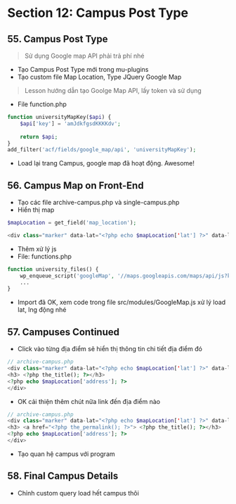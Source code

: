 # Section 12: Campus Post Type
## 55. Campus Post Type

> Sử dụng Google map API phải trả phí nhé

- Tạo Campus Post Type mới trong mu-plugins
- Tạo custom file Map Location, Type JQuery Google Map
> Lesson hướng dẫn tạo Goolge Map API, lấy token và sử dụng

- File function.php
```php
function universityMapKey($api) {
    $api['key'] = 'amJdkfgsdKKKKdv';
    
    return $api;
}
add_filter('acf/fields/google_map/api', 'universityMapKey');
```
- Load lại trang Campus, google map đã hoạt động. Awesome!

## 56. Campus Map on Front-End
- Tạo các file archive-campus.php và single-campus.php
- Hiển thị map
```php
$mapLocation = get_field('map_location');

<div class="marker" data-lat="<?php echo $mapLocation['lat'] ?>" data-lng="<? php echo $mapLocation['lng'] ?>"></div>
```
- Thêm xử lý js
- File: functions.php
```php
function university_files() {
    wp_enqueue_script('googleMap', '//maps.googleapis.com/maps/api/js?key=aaafdfdsf', NULL, '1.0', true);
    ...
}
```
- Import đã OK, xem code trong file src/modules/GoogleMap.js xử lý load lat, lng động nhé

## 57. Campuses Continued
- Click vào từng địa điểm sẽ hiển thị thông tin chi tiết địa điểm đó
```PHP
// archive-campus.php
<div class="marker" data-lat="<?php echo $mapLocation['lat'] ?>" data-lng="<? php echo $mapLocation['lng'] ?>">
<h3> <?php the_title(); ?></h3>
<?php echo $mapLocation['address']; ?>
</div>
```
- OK cải thiện thêm chút nữa link đến địa điểm nào
```PHP
// archive-campus.php
<div class="marker" data-lat="<?php echo $mapLocation['lat'] ?>" data-lng="<? php echo $mapLocation['lng'] ?>">
<h3> <a href="<?php the_permalink(); ?>"> <?php the_title(); ?></h3>
<?php echo $mapLocation['address']; ?>
</div>
```
- Tạo quan hệ campus với program

## 58. Final Campus Details
- Chỉnh custom query load hết campus thôi
